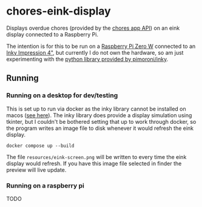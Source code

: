 # chores-eink-display

Displays overdue chores (provided by the [chores app API](https://github.com/sizlo/chores)) on an eink display connected to a Raspberry Pi.

<!--- TODO - Update this when I have the hardware --->
The intention is for this to be run on a [Raspberry Pi Zero W](https://www.raspberrypi.com/products/raspberry-pi-zero-w/) connected to an [Inky Impression 4"](https://shop.pimoroni.com/products/inky-impression-4), but currently I do not own the hardware, so am just experimenting with the [python library provided by pimoroni/inky](https://github.com/pimoroni/inky).

## Running

### Running on a desktop for dev/testing

This is set up to run via docker as the inky library cannot be installed on macos ([see here](https://github.com/pimoroni/inky/issues/185)). The inky library does provide a display simulation using tkinter, but I couldn't be bothered setting that up to work through docker, so the program writes an image file to disk whenever it would refresh the eink display.

`docker compose up --build`

The file `resources/eink-screen.png` will be written to every time the eink display would refresh. If you have this image file selected in finder the preview will live update.

### Running on a raspberry pi

TODO